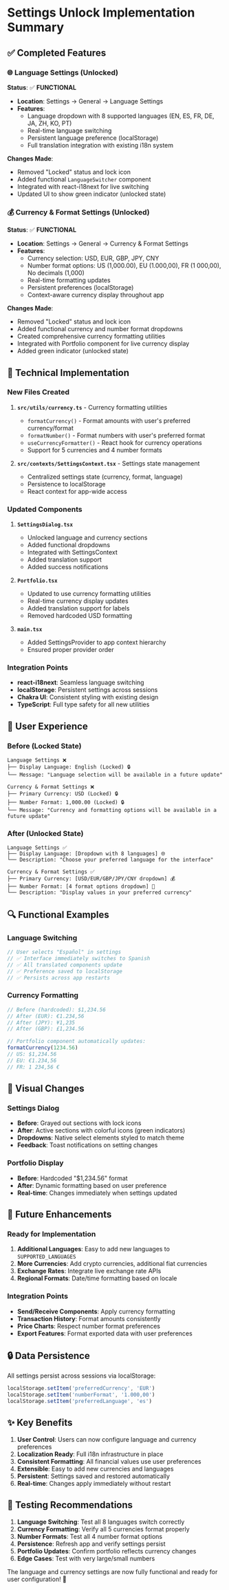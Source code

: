 # Settings Unlock Implementation Summary

## ✅ Completed Features

### 🌐 Language Settings (Unlocked)
**Status**: ✅ **FUNCTIONAL**

- **Location**: Settings → General → Language Settings
- **Features**:
  - Language dropdown with 8 supported languages (EN, ES, FR, DE, JA, ZH, KO, PT)
  - Real-time language switching
  - Persistent language preference (localStorage)
  - Full translation integration with existing i18n system

**Changes Made**:
- Removed "Locked" status and lock icon
- Added functional `LanguageSwitcher` component
- Integrated with react-i18next for live switching
- Updated UI to show green indicator (unlocked state)

### 💰 Currency & Format Settings (Unlocked)
**Status**: ✅ **FUNCTIONAL**

- **Location**: Settings → General → Currency & Format Settings
- **Features**:
  - Currency selection: USD, EUR, GBP, JPY, CNY
  - Number format options: US (1,000.00), EU (1.000,00), FR (1 000,00), No decimals (1,000)
  - Real-time formatting updates
  - Persistent preferences (localStorage)
  - Context-aware currency display throughout app

**Changes Made**:
- Removed "Locked" status and lock icon
- Added functional currency and number format dropdowns
- Created comprehensive currency formatting utilities
- Integrated with Portfolio component for live currency display
- Added green indicator (unlocked state)

## 🔧 Technical Implementation

### New Files Created
1. **`src/utils/currency.ts`** - Currency formatting utilities
   - `formatCurrency()` - Format amounts with user's preferred currency/format
   - `formatNumber()` - Format numbers with user's preferred format
   - `useCurrencyFormatter()` - React hook for currency operations
   - Support for 5 currencies and 4 number formats

2. **`src/contexts/SettingsContext.tsx`** - Settings state management
   - Centralized settings state (currency, format, language)
   - Persistence to localStorage
   - React context for app-wide access

### Updated Components
1. **`SettingsDialog.tsx`**
   - Unlocked language and currency sections
   - Added functional dropdowns
   - Integrated with SettingsContext
   - Added translation support
   - Added success notifications

2. **`Portfolio.tsx`** 
   - Updated to use currency formatting utilities
   - Real-time currency display updates
   - Added translation support for labels
   - Removed hardcoded USD formatting

3. **`main.tsx`**
   - Added SettingsProvider to app context hierarchy
   - Ensured proper provider order

### Integration Points
- **react-i18next**: Seamless language switching
- **localStorage**: Persistent settings across sessions
- **Chakra UI**: Consistent styling with existing design
- **TypeScript**: Full type safety for all new utilities

## 🎯 User Experience

### Before (Locked State)
```
Language Settings ❌
├── Display Language: English (Locked) 🔒
└── Message: "Language selection will be available in a future update"

Currency & Format Settings ❌
├── Primary Currency: USD (Locked) 🔒  
├── Number Format: 1,000.00 (Locked) 🔒
└── Message: "Currency and formatting options will be available in a future update"
```

### After (Unlocked State)
```
Language Settings ✅
├── Display Language: [Dropdown with 8 languages] 🌐
└── Description: "Choose your preferred language for the interface"

Currency & Format Settings ✅
├── Primary Currency: [USD/EUR/GBP/JPY/CNY dropdown] 💰
├── Number Format: [4 format options dropdown] 🔢
└── Description: "Display values in your preferred currency"
```

## 🔍 Functional Examples

### Language Switching
```typescript
// User selects "Español" in settings
// ✅ Interface immediately switches to Spanish
// ✅ All translated components update
// ✅ Preference saved to localStorage
// ✅ Persists across app restarts
```

### Currency Formatting
```typescript
// Before (hardcoded): $1,234.56
// After (EUR): €1.234,56
// After (JPY): ¥1,235
// After (GBP): £1,234.56

// Portfolio component automatically updates:
formatCurrency(1234.56) 
// US: $1,234.56
// EU: €1.234,56  
// FR: 1 234,56 €
```

## 📱 Visual Changes

### Settings Dialog
- **Before**: Grayed out sections with lock icons
- **After**: Active sections with colorful icons (green indicators)
- **Dropdowns**: Native select elements styled to match theme
- **Feedback**: Toast notifications on setting changes

### Portfolio Display
- **Before**: Hardcoded "$1,234.56" format
- **After**: Dynamic formatting based on user preference
- **Real-time**: Changes immediately when settings updated

## 🚀 Future Enhancements

### Ready for Implementation
1. **Additional Languages**: Easy to add new languages to `SUPPORTED_LANGUAGES`
2. **More Currencies**: Add crypto currencies, additional fiat currencies
3. **Exchange Rates**: Integrate live exchange rate APIs
4. **Regional Formats**: Date/time formatting based on locale

### Integration Points
- **Send/Receive Components**: Apply currency formatting
- **Transaction History**: Format amounts consistently
- **Price Charts**: Respect number format preferences
- **Export Features**: Format exported data with user preferences

## 🔒 Data Persistence

All settings persist across sessions via localStorage:
```javascript
localStorage.setItem('preferredCurrency', 'EUR')
localStorage.setItem('numberFormat', '1.000,00') 
localStorage.setItem('preferredLanguage', 'es')
```

## ✨ Key Benefits

1. **User Control**: Users can now configure language and currency preferences
2. **Localization Ready**: Full i18n infrastructure in place
3. **Consistent Formatting**: All financial values use user preferences
4. **Extensible**: Easy to add new currencies and languages
5. **Persistent**: Settings saved and restored automatically
6. **Real-time**: Changes apply immediately without restart

## 🧪 Testing Recommendations

1. **Language Switching**: Test all 8 languages switch correctly
2. **Currency Formatting**: Verify all 5 currencies format properly
3. **Number Formats**: Test all 4 number format options
4. **Persistence**: Refresh app and verify settings persist
5. **Portfolio Updates**: Confirm portfolio reflects currency changes
6. **Edge Cases**: Test with very large/small numbers

The language and currency settings are now fully functional and ready for user configuration! 🎉